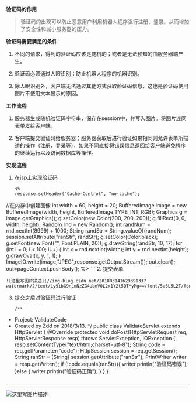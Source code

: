 **验证码的作用**

>验证码的出现可以防止恶意用户利用机器人程序强行注册、登录。从而增加了安全性和减小服务器的压力。

**验证码需要满足的条件**

1. 不同的请求，得到的验证码应该是随机的；或者是无法预知的由服务器端产生。

2. 验证码必须通过人眼识别；防止机器人程序的机器识别。

3. 除人眼识别外，客户端无法通过其他方式获取验证码信息，这也是验证码使用图片不使用文本显示的原因。

**工作流程**

1. 服务器生成随机验证码字符串，保存在session中，并写入图片。将图片连同表单发给客户端。

2. 客户端提交验证码给服务器；服务器获取后进行验证如果相同则允许表单所描述的操作（注册，登录等），如果不同直接将错误信息返回给客户端避免程序的继续运行以及访问数据库等操作。

**实现流程**

1. 在jsp上实现验证码
	
	```
	<%
    response.setHeader("Cache-Control", "no-cache");
//在内存中创建图像
    int width = 60, height = 20;
    BufferedImage image = new BufferedImage(width, height, BufferedImage.TYPE_INT_RGB);
    Graphics g = image.getGraphics();
    g.setColor(new Color(200, 200, 200));
    g.fillRect(0, 0, width, height);
    Random rnd = new Random();
    int randNum = rnd.nextInt(8999) + 1000;
    String randStr = String.valueOf(randNum);
    session.setAttribute("ranStr", randStr);
    g.setColor(Color.black);
    g.setFont(new Font("", Font.PLAIN, 20));
    g.drawString(randStr, 10, 17);
    for (int i = 0; i < 100; i++) {
        int x = rnd.nextInt(width);
        int y = rnd.nextInt(height);
        g.drawOval(x, y, 1, 1);
    }
    ImageIO.write(image,"JPEG",response.getOutputStream());
    out.clear();
    out=pageContext.pushBody();
%>
	```
2. 提交表单

	![这里写图片描述](//img-blog.csdn.net/20180314162939133?watermark/2/text/Ly9ibG9nLmNzZG4ubmV0L2x1Y2t5OTMyMg==/font/5a6L5L2T/fontsize/400/fill/I0JBQkFCMA==/dissolve/70)

3. 提交之后对验证码进行验证
	
	```
	/**
 * Project: ValidateCode
 * Created by Zdd on 2018/3/13.
 */
public class ValidateServlet extends HttpServlet {
    @Override
    protected void doPost(HttpServletRequest req, HttpServletResponse resp) throws ServletException, IOException {
        resp.setContentType("text/html;charset=utf-8");
        String code = req.getParameter("code");
        HttpSession session = req.getSession();
        String ranStr = (String) session.getAttribute("ranStr");
        PrintWriter writer = resp.getWriter();
        if (!code.equals(ranStr)){
            writer.println("验证码错误");
        }else {
            writer.println("验证码正确");
        }
    }
}
	```

----


![这里写图片描述](//img-blog.csdn.net/20180314163157756?watermark/2/text/Ly9ibG9nLmNzZG4ubmV0L2x1Y2t5OTMyMg==/font/5a6L5L2T/fontsize/400/fill/I0JBQkFCMA==/dissolve/70)